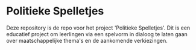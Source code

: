 # Politieke Spelletjes
Deze repository is de repo voor het project 'Politieke Spelletjes'. Dit is een educatief project om leerlingen via een spelvorm in dialoog te laten gaan over maatschappelijke thema's en de aankomende verkiezingen. 
